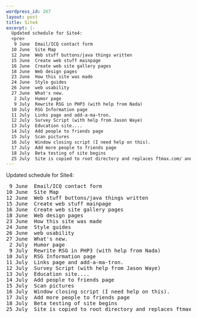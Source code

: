 ```yaml
--- 
wordpress_id: 267
layout: post
title: Site4
excerpt: |-
  Updated schedule for Site4:
  <pre>
   9 June  Email/ICQ contact form
  10 June  Site Map
  12 June  Web stuff buttons/java things written
  15 June  Create web stuff mainpage
  16 June  Create web site gallery pages
  18 June  Web design pages
  23 June  How this site was made
  24 June  Style guides
  26 June  web usability
  27 June  What's new.
   2 July  Humor page
   9 July  Rewrite RSG in PHP3 (with help from Nada)
  10 July  RSG Information page
  11 July  Links page and add-a-ma-tron.
  12 July  Survey Script (with help from Jason Waye)
  13 July  Education site....
  14 July  Add people to friends page
  15 July  Scan pictures
  16 July  Window closing script (I need help on this).
  17 July  Add more people to friends page
  18 July  Beta testing of site begins
  25 July  Site is copied to root directory and replaces ftmax.com/ and ftmax.com/x</pre>
---
```

Updated schedule for Site4:
<pre>
 9 June  Email/ICQ contact form
10 June  Site Map
12 June  Web stuff buttons/java things written
15 June  Create web stuff mainpage
16 June  Create web site gallery pages
18 June  Web design pages
23 June  How this site was made
24 June  Style guides
26 June  web usability
27 June  What's new.
 2 July  Humor page
 9 July  Rewrite RSG in PHP3 (with help from Nada)
10 July  RSG Information page
11 July  Links page and add-a-ma-tron.
12 July  Survey Script (with help from Jason Waye)
13 July  Education site....
14 July  Add people to friends page
15 July  Scan pictures
16 July  Window closing script (I need help on this).
17 July  Add more people to friends page
18 July  Beta testing of site begins
25 July  Site is copied to root directory and replaces ftmax.com/ and ftmax.com/x</pre>
